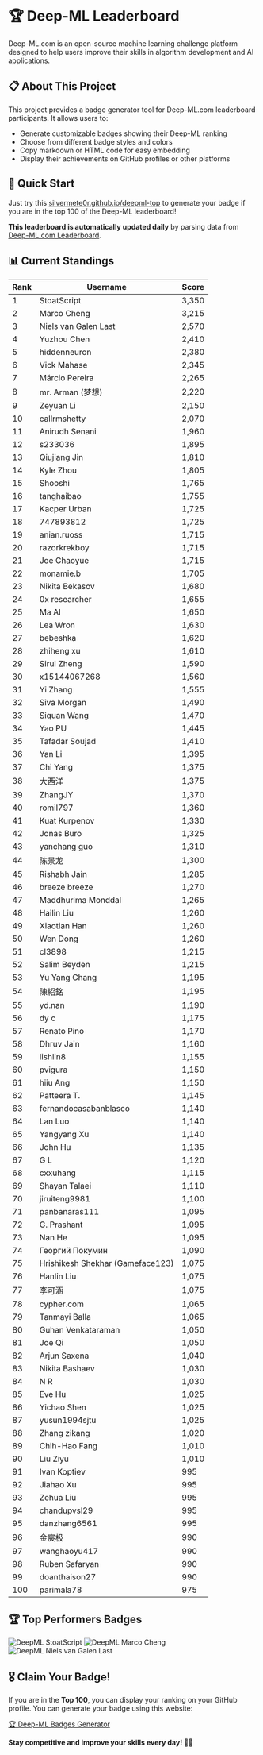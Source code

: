 # 🏆 Deep-ML Leaderboard

Deep-ML.com is an open-source machine learning challenge platform designed to help users improve their skills in algorithm development and AI applications.  

## 📋 About This Project

This project provides a badge generator tool for Deep-ML.com leaderboard participants. It allows users to:
- Generate customizable badges showing their Deep-ML ranking
- Choose from different badge styles and colors
- Copy markdown or HTML code for easy embedding
- Display their achievements on GitHub profiles or other platforms

## 🚀 Quick Start

Just try this [silvermete0r.github.io/deepml-top](silvermete0r.github.io/deepml-top) to generate your badge if you are in the top 100 of the Deep-ML leaderboard!

**This leaderboard is automatically updated daily** by parsing data from [Deep-ML.com Leaderboard](https://www.deep-ml.com/leaderboard).  

## 📊 Current Standings  

<!-- LEADERBOARD_START -->
| Rank | Username | Score |
|------|---------|-------|
| 1 | StoatScript | 3,350 |
| 2 | Marco Cheng | 3,215 |
| 3 | Niels van Galen Last | 2,570 |
| 4 | Yuzhou Chen | 2,410 |
| 5 | hiddenneuron | 2,380 |
| 6 | Vick Mahase | 2,345 |
| 7 | Márcio Pereira | 2,265 |
| 8 | mr. Arman (梦想) | 2,220 |
| 9 | Zeyuan Li | 2,150 |
| 10 | callrmshetty | 2,070 |
| 11 | Anirudh Senani | 1,960 |
| 12 | s233036 | 1,895 |
| 13 | Qiujiang Jin | 1,810 |
| 14 | Kyle Zhou | 1,805 |
| 15 | Shooshi | 1,765 |
| 16 | tanghaibao | 1,755 |
| 17 | Kacper Urban | 1,725 |
| 18 | 747893812 | 1,725 |
| 19 | anian.ruoss | 1,715 |
| 20 | razorkrekboy | 1,715 |
| 21 | Joe Chaoyue | 1,715 |
| 22 | monamie.b | 1,705 |
| 23 | Nikita Bekasov | 1,680 |
| 24 | 0x researcher | 1,655 |
| 25 | Ma Al | 1,650 |
| 26 | Lea Wron | 1,630 |
| 27 | bebeshka | 1,620 |
| 28 | zhiheng xu | 1,610 |
| 29 | Sirui Zheng | 1,590 |
| 30 | x15144067268 | 1,560 |
| 31 | Yi Zhang | 1,555 |
| 32 | Siva Morgan | 1,490 |
| 33 | Siquan Wang | 1,470 |
| 34 | Yao PU | 1,445 |
| 35 | Tafadar Soujad | 1,410 |
| 36 | Yan Li | 1,395 |
| 37 | Chi Yang | 1,375 |
| 38 | 大西洋 | 1,375 |
| 39 | ZhangJY | 1,370 |
| 40 | romil797 | 1,360 |
| 41 | Kuat Kurpenov | 1,330 |
| 42 | Jonas Buro | 1,325 |
| 43 | yanchang guo | 1,310 |
| 44 | 陈景龙 | 1,300 |
| 45 | Rishabh Jain | 1,285 |
| 46 | breeze breeze | 1,270 |
| 47 | Maddhurima Monddal | 1,265 |
| 48 | Hailin Liu | 1,260 |
| 49 | Xiaotian Han | 1,260 |
| 50 | Wen Dong | 1,260 |
| 51 | cl3898 | 1,215 |
| 52 | Salim Beyden | 1,215 |
| 53 | Yu Yang Chang | 1,195 |
| 54 | 陳紹銘 | 1,195 |
| 55 | yd.nan | 1,190 |
| 56 | dy c | 1,175 |
| 57 | Renato Pino | 1,170 |
| 58 | Dhruv Jain | 1,160 |
| 59 | lishlin8 | 1,155 |
| 60 | pvigura | 1,150 |
| 61 | hiiu Ang | 1,150 |
| 62 | Patteera T. | 1,145 |
| 63 | fernandocasabanblasco | 1,140 |
| 64 | Lan Luo | 1,140 |
| 65 | Yangyang Xu | 1,140 |
| 66 | John Hu | 1,135 |
| 67 | G L | 1,120 |
| 68 | cxxuhang | 1,115 |
| 69 | Shayan Talaei | 1,110 |
| 70 | jiruiteng9981 | 1,100 |
| 71 | panbanaras111 | 1,095 |
| 72 | G. Prashant | 1,095 |
| 73 | Nan He | 1,095 |
| 74 | Георгий Покумин | 1,090 |
| 75 | Hrishikesh Shekhar (Gameface123) | 1,075 |
| 76 | Hanlin Liu | 1,075 |
| 77 | 李可涵 | 1,075 |
| 78 | cypher.com | 1,065 |
| 79 | Tanmayi Balla | 1,065 |
| 80 | Guhan Venkataraman | 1,050 |
| 81 | Joe Qi | 1,050 |
| 82 | Arjun Saxena | 1,040 |
| 83 | Nikita Bashaev | 1,030 |
| 84 | N R | 1,030 |
| 85 | Eve Hu | 1,025 |
| 86 | Yichao Shen | 1,025 |
| 87 | yusun1994sjtu | 1,025 |
| 88 | Zhang zikang | 1,020 |
| 89 | Chih-Hao Fang | 1,010 |
| 90 | Liu Ziyu | 1,010 |
| 91 | Ivan Koptiev | 995 |
| 92 | Jiahao Xu | 995 |
| 93 | Zehua Liu | 995 |
| 94 | chandupvsl29 | 995 |
| 95 | danzhang6561 | 995 |
| 96 | 金宸极 | 990 |
| 97 | wanghaoyu417 | 990 |
| 98 | Ruben Safaryan | 990 |
| 99 | doanthaison27 | 990 |
| 100 | parimala78 | 975 |
<!-- LEADERBOARD_END -->

## 🏆 Top Performers Badges

<!-- BADGES_START -->
![DeepML StoatScript](https://img.shields.io/badge/dynamic/json?url=https%3A%2F%2Fraw.githubusercontent.com%2Fsilvermete0r%2Fdeepml-top%2Fmain%2Fbadges.json&query=%24.2561d6c634fa6c4eb794454446029d95.label&prefix=Rank%20&style=for-the-badge&label=%F0%9F%9A%80%20DeepML&color=blue&link=https%3A%2F%2Fwww.deep-ml.com%2Fleaderboard)
![DeepML Marco Cheng](https://img.shields.io/badge/dynamic/json?url=https%3A%2F%2Fraw.githubusercontent.com%2Fsilvermete0r%2Fdeepml-top%2Fmain%2Fbadges.json&query=%24.4091c1a21900bd2c7d3f4e343acddda1.label&prefix=Rank%20&style=for-the-badge&label=%F0%9F%9A%80%20DeepML&color=blue&link=https%3A%2F%2Fwww.deep-ml.com%2Fleaderboard)
![DeepML Niels van Galen Last](https://img.shields.io/badge/dynamic/json?url=https%3A%2F%2Fraw.githubusercontent.com%2Fsilvermete0r%2Fdeepml-top%2Fmain%2Fbadges.json&query=%24.bf62d15a67b58334f4927c43de7b2b43.label&prefix=Rank%20&style=for-the-badge&label=%F0%9F%9A%80%20DeepML&color=blue&link=https%3A%2F%2Fwww.deep-ml.com%2Fleaderboard)
<!-- BADGES_END -->

## 🎖 Claim Your Badge!  

If you are in the **Top 100**, you can display your ranking on your GitHub profile. You can generate your badge using this website:

[🏆 Deep-ML Badges Generator](https://silvermete0r.github.io/deepml-top/)

**Stay competitive and improve your skills every day! 🚀🔥**